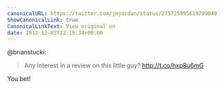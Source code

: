 ```yaml
---
canonicalURL: https://twitter.com/jmjordan/status/275725995619799040
ShowCanonicalLink: true
CanonicalLinkText: View original on
date: 2012-12-03T22:19:34+00:00
---
```

@brianstucki:

> Any interest in a review on this little guy? http://t.co/hxp8u6mG

You bet!